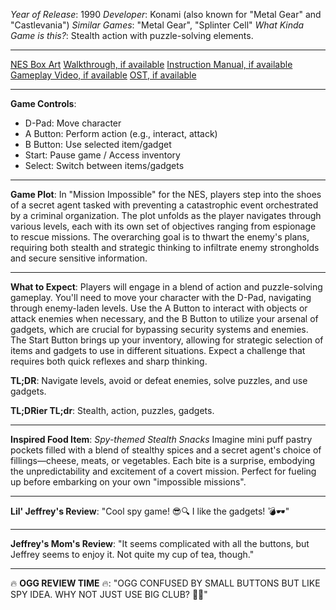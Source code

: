 *Year of Release*: 1990
*Developer*: Konami (also known for "Metal Gear" and "Castlevania")
*Similar Games*: "Metal Gear", "Splinter Cell"
*What Kinda Game is this?*: Stealth action with puzzle-solving elements.

---
[NES Box Art](https://www.google.com/search?tbm=isch&q=NES+Box+Art+Mission+Impossible) 
[Walkthrough, if available](https://www.google.com/search?q=Walkthrough+NES+Mission+Impossible)
[Instruction Manual, if available](https://www.google.com/search?q=NES+Instruction+Manual+Mission+Impossible)
[Gameplay Video, if available](https://www.youtube.com/results?search_query=gameplay+NES+Mission+Impossible) 
[OST, if available](https://www.youtube.com/results?search_query=gameplay+NES+Mission+Impossible+OST)

- - -
**Game Controls**:
- D-Pad: Move character
- A Button: Perform action (e.g., interact, attack)
- B Button: Use selected item/gadget
- Start: Pause game / Access inventory
- Select: Switch between items/gadgets

- - -
**Game Plot**:
In "Mission Impossible" for the NES, players step into the shoes of a secret agent tasked with preventing a catastrophic event orchestrated by a criminal organization. The plot unfolds as the player navigates through various levels, each with its own set of objectives ranging from espionage to rescue missions. The overarching goal is to thwart the enemy's plans, requiring both stealth and strategic thinking to infiltrate enemy strongholds and secure sensitive information.

- - -
**What to Expect**:
Players will engage in a blend of action and puzzle-solving gameplay. You'll need to move your character with the D-Pad, navigating through enemy-laden levels. Use the A Button to interact with objects or attack enemies when necessary, and the B Button to utilize your arsenal of gadgets, which are crucial for bypassing security systems and enemies. The Start Button brings up your inventory, allowing for strategic selection of items and gadgets to use in different situations. Expect a challenge that requires both quick reflexes and sharp thinking.

**TL;DR**: Navigate levels, avoid or defeat enemies, solve puzzles, and use gadgets.

**TL;DRier TL;dr**: Stealth, action, puzzles, gadgets.

---
**Inspired Food Item**: *Spy-themed Stealth Snacks*
Imagine mini puff pastry pockets filled with a blend of stealthy spices and a secret agent's choice of fillings—cheese, meats, or vegetables. Each bite is a surprise, embodying the unpredictability and excitement of a covert mission. Perfect for fueling up before embarking on your own "impossible missions".

---
**Lil' Jeffrey's Review**: "Cool spy game! 😎🔍 I like the gadgets! 💣🕶️"

---
**Jeffrey's Mom's Review**: "It seems complicated with all the buttons, but Jeffrey seems to enjoy it. Not quite my cup of tea, though."

---
🔥 **OGG REVIEW TIME** 🔥: "OGG CONFUSED BY SMALL BUTTONS BUT LIKE SPY IDEA. WHY NOT JUST USE BIG CLUB? 🤔🏹"